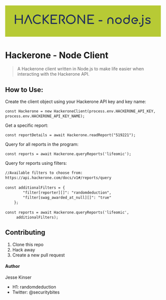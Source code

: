 ![](img/hackerone_node.png)

# Hackerone - Node Client
> A Hackerone client written in Node.js to make life easier when interacting with the Hackerone API.

## How to Use:

Create the client object using your Hackerone API key and key name:
```
const Hackerone = new HackeroneClient(process.env.HACKERONE_API_KEY,
process.env.HACKERONE_API_KEY_NAME);
```

Get a specific report:

```
const reportDetails = await Hackerone.readReport("519221");
```

Query for all reports in the program:

```
const reports = await Hackerone.queryReports('lifeomic');
```


Query for reports using filters:

```
//Available filters to choose from: https://api.hackerone.com/docs/v1#/reports/query

const additionalFilters = {
        "filter[reporter][]": "randomdeduction",
        "filter[swag_awarded_at_null][]": "true"
    };

const reports = await Hackerone.queryReports('lifeomic',
     additionalFilters);
```



## Contributing

1. Clone this repo
2. Hack away
3. Create a new pull request

#### Author

Jesse Kinser 

- H1: randomdeduction
- Twitter: @securitybites